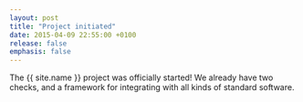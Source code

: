```yaml
---
layout: post
title: "Project initiated"
date: 2015-04-09 22:55:00 +0100
release: false
emphasis: false
---
```


The {{ site.name }} project was officially started!
We already have two checks, and a framework for integrating with all kinds of standard software.